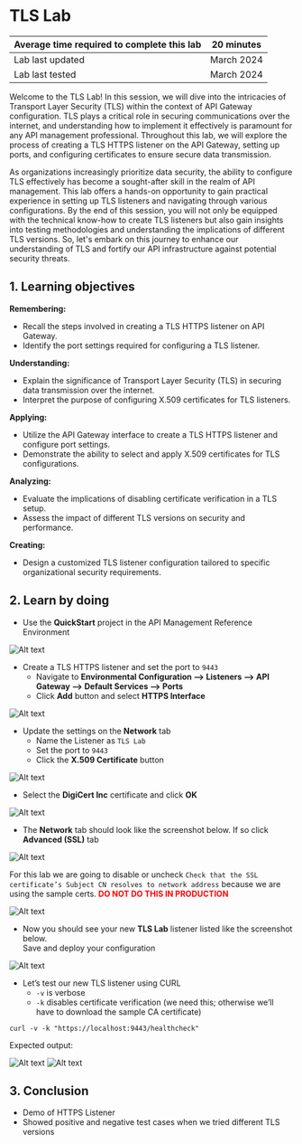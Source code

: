 # TLS Lab 

| Average time required to complete this lab | 20 minutes |
| ---- | ---- |
| Lab last updated | March 2024 |
| Lab last tested | March 2024 |

Welcome to the TLS Lab! In this session, we will dive into the intricacies of Transport Layer Security (TLS) within the context of API Gateway configuration. TLS plays a critical role in securing communications over the internet, and understanding how to implement it effectively is paramount for any API management professional. Throughout this lab, we will explore the process of creating a TLS HTTPS listener on the API Gateway, setting up ports, and configuring certificates to ensure secure data transmission.

As organizations increasingly prioritize data security, the ability to configure TLS effectively has become a sought-after skill in the realm of API management. This lab offers a hands-on opportunity to gain practical experience in setting up TLS listeners and navigating through various configurations. By the end of this session, you will not only be equipped with the technical know-how to create TLS listeners but also gain insights into testing methodologies and understanding the implications of different TLS versions. So, let's embark on this journey to enhance our understanding of TLS and fortify our API infrastructure against potential security threats.

## 1. Learning objectives

**Remembering:**
- Recall the steps involved in creating a TLS HTTPS listener on API Gateway.
- Identify the port settings required for configuring a TLS listener.

**Understanding:**
- Explain the significance of Transport Layer Security (TLS) in securing data transmission over the internet.
- Interpret the purpose of configuring X.509 certificates for TLS listeners.

**Applying:**
- Utilize the API Gateway interface to create a TLS HTTPS listener and configure port settings.
- Demonstrate the ability to select and apply X.509 certificates for TLS configurations.

**Analyzing:**
- Evaluate the implications of disabling certificate verification in a TLS setup.
- Assess the impact of different TLS versions on security and performance.

**Creating:**
- Design a customized TLS listener configuration tailored to specific organizational security requirements.


## 2. Learn by doing

* Use the **QuickStart** project in the API Management Reference Environment

![Alt text](images/image12.png)

* Create a TLS HTTPS listener and set the port to `9443`
    * Navigate to **Environmental Configuration --> Listeners --> API Gateway --> Default Services --> Ports**
    * Click **Add** button and select **HTTPS Interface**

![Alt text](images/image13.png)

* Update the settings on the **Network** tab
    * Name the Listener as `TLS Lab`
    * Set the port to `9443`
    * Click the **X.509 Certificate** button

![Alt text](images/image14.png)

* Select the **DigiCert Inc** certificate and click **OK**

![Alt text](images/image15.png)

* The **Network** tab should look like the screenshot below. If so click **Advanced (SSL)** tab

![Alt text](images/image16.png)

For this lab we are going to disable or uncheck `Check that the SSL certificate’s Subject CN resolves to network address`  because we are using the sample certs.  <span style="color:red">**DO NOT DO THIS IN PRODUCTION**</span>

![Alt text](images/image17.png)

* Now you should see your new **TLS Lab** listener listed like the screenshot below.  
Save and deploy your configuration

![Alt text](images/image18.png)

* Let’s test our new TLS listener using CURL
    * `-v` is verbose
    * `-k` disables certificate verification (we need this; otherwise we’ll have to download the sample CA certificate)

`curl -v -k "https://localhost:9443/healthcheck"`

Expected output:

![Alt text](images/image19.png)
![Alt text](images/image20.png)





## 3. Conclusion

* Demo of HTTPS Listener
* Showed positive and negative test cases when we tried different TLS versions
